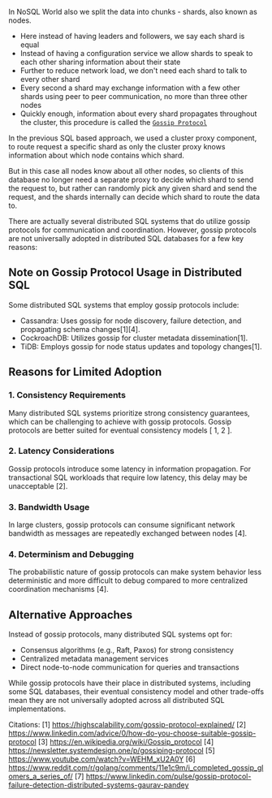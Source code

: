 In NoSQL World also we split the data into chunks - shards, also known as nodes.

- Here instead of having leaders and followers, we say each shard is equal
- Instead of having a configuration service we allow shards to speak to each other sharing information about their state
- Further to reduce network load, we don't need each shard to talk to every other shard
- Every second a shard may exchange information with a few other shards using peer to peer communication, no more than three other nodes
- Quickly enough, information about every shard propagates throughout the cluster, this procedure is called the [`Gossip Protocol`](https://www.geeksforgeeks.org/gossip-protocol-in-cassandra/)

In the previous SQL based approach, we used a cluster proxy component, to route request a specific shard as only the cluster proxy knows information about which node contains which shard.

But in this case all nodes know about all other nodes, so clients of this database no longer need a separate proxy to decide which shard to send the request to, but rather can randomly pick any given shard and send the request, and the shards internally can decide which shard to route the data to.

There are actually several distributed SQL systems that do utilize gossip protocols for communication and coordination. However, gossip protocols are not universally adopted in distributed SQL databases for a few key reasons:

## Note on Gossip Protocol Usage in Distributed SQL

Some distributed SQL systems that employ gossip protocols include:

- Cassandra: Uses gossip for node discovery, failure detection, and propagating schema changes[1][4].
- CockroachDB: Utilizes gossip for cluster metadata dissemination[1].
- TiDB: Employs gossip for node status updates and topology changes[1].

## Reasons for Limited Adoption

### 1. Consistency Requirements

Many distributed SQL systems prioritize strong consistency guarantees, which can be challenging to achieve with gossip protocols. Gossip protocols are better suited for eventual consistency models [ 1, 2 ].

### 2. Latency Considerations 

Gossip protocols introduce some latency in information propagation. For transactional SQL workloads that require low latency, this delay may be unacceptable [2].

### 3. Bandwidth Usage

In large clusters, gossip protocols can consume significant network bandwidth as messages are repeatedly exchanged between nodes [4].

### 4. Determinism and Debugging

The probabilistic nature of gossip protocols can make system behavior less deterministic and more difficult to debug compared to more centralized coordination mechanisms [4].

## Alternative Approaches

Instead of gossip protocols, many distributed SQL systems opt for:

- Consensus algorithms (e.g., Raft, Paxos) for strong consistency
- Centralized metadata management services
- Direct node-to-node communication for queries and transactions

While gossip protocols have their place in distributed systems, including some SQL databases, their eventual consistency model and other trade-offs mean they are not universally adopted across all distributed SQL implementations.

Citations:
[1] https://highscalability.com/gossip-protocol-explained/
[2] https://www.linkedin.com/advice/0/how-do-you-choose-suitable-gossip-protocol
[3] https://en.wikipedia.org/wiki/Gossip_protocol
[4] https://newsletter.systemdesign.one/p/gossiping-protocol
[5] https://www.youtube.com/watch?v=WEHM_xU2A0Y
[6] https://www.reddit.com/r/golang/comments/11e1c9m/i_completed_gossip_glomers_a_series_of/
[7] https://www.linkedin.com/pulse/gossip-protocol-failure-detection-distributed-systems-gaurav-pandey